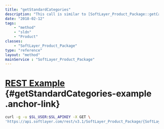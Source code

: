 ```yaml
---
title: "getStandardCategories"
description: "This call is similar to [SoftLayer_Product_Package::getCategories](/reference/services/SoftLayer_Product_Package/getCategories), except that it does not include account-restricted pricing. Not all accounts have restricted pricing. "
date: "2018-02-12"
tags:
    - "method"
    - "sldn"
    - "Product"
classes:
    - "SoftLayer_Product_Package"
type: "reference"
layout: "method"
mainService : "SoftLayer_Product_Package"
---
```


# [REST Example](#getStandardCategories-example) <a href="/article/rest/"><i class="fas fa-question"></i></a> {#getStandardCategories-example .anchor-link} 
```bash
curl -g -u $SL_USER:$SL_APIKEY -X GET \
'https://api.softlayer.com/rest/v3.1/SoftLayer_Product_Package/{SoftLayer_Product_PackageID}/getStandardCategories'
```
